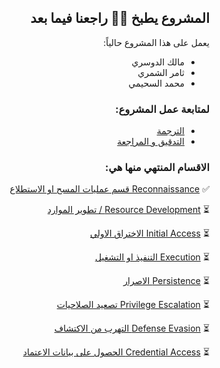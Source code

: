 
<div dir="rtl" align='right'>
  
  
  
  ## المشروع يطبخ 💪🏻 راجعنا فيما بعد
  
  يعمل على هذا المشروع حالياً:
  - مالك الدوسري
  - ثامر الشمري
  - محمد السحيمي

### لمتابعة عمل المشروع: 
- [الترجمة ](https://github.com/Malajab/incyber/issues/9#issue-865804375)
- [التدقيق و المراجعة](https://github.com/Malajab/incyber/issues/10#issue-865805548)

### الاقسام المنتهي منها هي: 

✅  [Reconnaissance قسم عمليات المسح او الاستطلاع ](/MITRE-ATT&CK-AR/Reconnaissance.md)

⏳  [Resource Development / تطوير الموارد](/MITRE-ATT&CK-AR/Resource-Development.md)

⏳  [Initial Access الاختراق الاولي](/MITRE-ATT&CK-AR/Initial-Access.md)

⏳  [Execution التنفيذ او التشغيل](/MITRE-ATT&CK-AR/Execution.md)

⏳  [Persistence الاصرار](/MITRE-ATT&CK-AR/Persistence.md)

⏳  [Privilege Escalation تصعيد الصلاحيات](/MITRE-ATT&CK-AR/Privilege-Escalation.md)

⏳  [Defense Evasion التهرب من الاكتشاف](/MITRE-ATT&CK-AR/Defense-Evasion.md)

⏳  [Credential Access الحصول على بيانات الاعتماد](/MITRE-ATT&CK-AR/Credential-Access.md)

